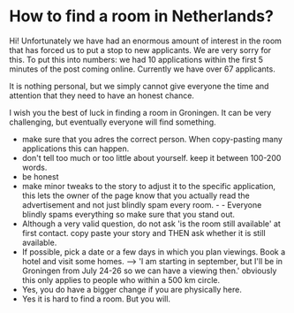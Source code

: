 # How to find a room in Netherlands?

Hi! Unfortunately we have had an enormous amount of interest in the room that has forced us to put a stop to new applicants. We are very sorry for this. To put this into numbers: we had 10 applications within the first 5 minutes of the post coming online. Currently we have over 67 applicants.

It is nothing personal, but we simply cannot give everyone the time and attention that they need to have an honest chance.

I wish you the best of luck in finding a room in Groningen. It can be very challenging, but eventually everyone will find something.

- make sure that you adres the correct person. When copy-pasting many applications this can happen.
- don't tell too much or too little about yourself. keep it between 100-200 words.
- be honest
- make minor tweaks to the story to adjust it to the specific application, this lets the owner of the page know that you actually read the advertisement and not just blindly spam every room. - - Everyone blindly spams everything so make sure that you stand out.
- Although a very valid question, do not ask 'is the room still available' at first contact. copy paste your story and THEN ask whether it is still available.
- If possible, pick a date or a few days in which you plan viewings. Book a hotel and visit some homes. --&gt; 'I am starting in september, but I'll be in Groningen from July 24-26 so we can have a viewing then.' obviously this only applies to people who within a 500 km circle.
- Yes, you do have a bigger change if you are physically here.
- Yes it is hard to find a room. But you will.